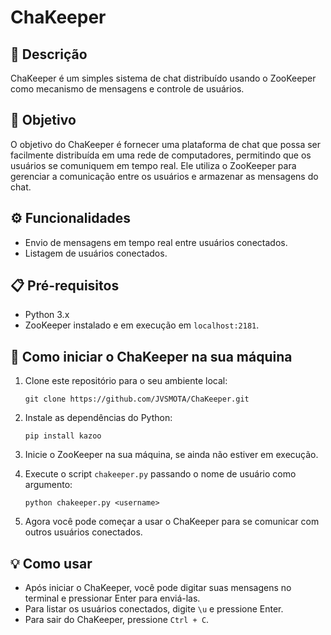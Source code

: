 # ChaKeeper

## 📝 Descrição
ChaKeeper é um simples sistema de chat distribuído usando o ZooKeeper como mecanismo de mensagens e controle de usuários.

## 🎯 Objetivo
O objetivo do ChaKeeper é fornecer uma plataforma de chat que possa ser facilmente distribuída em uma rede de computadores, permitindo que os usuários se comuniquem em tempo real. Ele utiliza o ZooKeeper para gerenciar a comunicação entre os usuários e armazenar as mensagens do chat.

## ⚙️ Funcionalidades
- Envio de mensagens em tempo real entre usuários conectados.
- Listagem de usuários conectados.

## 📋 Pré-requisitos
- Python 3.x
- ZooKeeper instalado e em execução em `localhost:2181`.

## 🚀 Como iniciar o ChaKeeper na sua máquina
1. Clone este repositório para o seu ambiente local:
    ```
    git clone https://github.com/JVSMOTA/ChaKeeper.git
    ```

2. Instale as dependências do Python:
    ```
    pip install kazoo
    ```

3. Inicie o ZooKeeper na sua máquina, se ainda não estiver em execução.

4. Execute o script `chakeeper.py` passando o nome de usuário como argumento:
    ```
    python chakeeper.py <username>
    ```

5. Agora você pode começar a usar o ChaKeeper para se comunicar com outros usuários conectados.

## 💡 Como usar
- Após iniciar o ChaKeeper, você pode digitar suas mensagens no terminal e pressionar Enter para enviá-las.
- Para listar os usuários conectados, digite `\u` e pressione Enter.
- Para sair do ChaKeeper, pressione `Ctrl + C`.
